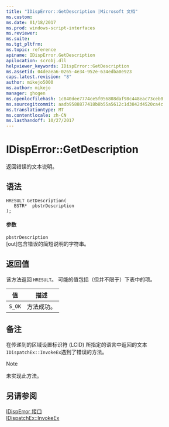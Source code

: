 ```yaml
---
title: "IDispError::GetDescription |Microsoft 文档"
ms.custom: 
ms.date: 01/18/2017
ms.prod: windows-script-interfaces
ms.reviewer: 
ms.suite: 
ms.tgt_pltfrm: 
ms.topic: reference
apiname: IDispError.GetDescription
apilocation: scrobj.dll
helpviewer_keywords: IDispError::GetDescription
ms.assetid: 04deaea6-0265-4e34-952e-634edba0e923
caps.latest.revision: "8"
author: mikejo5000
ms.author: mikejo
manager: ghogen
ms.openlocfilehash: 1c840dee7774ce5f056808daf98c448eac73ceb0
ms.sourcegitcommit: aadb9588877418b8b55a5612c1d3842d4520ca4c
ms.translationtype: MT
ms.contentlocale: zh-CN
ms.lasthandoff: 10/27/2017
---
```

# <a name="idisperrorgetdescription"></a>IDispError::GetDescription
返回错误的文本说明。  
  
## <a name="syntax"></a>语法  
  
```  
HRESULT GetDescription(  
   BSTR*  pbstrDescription  
);  
```  
  
#### <a name="parameters"></a>参数  
 `pbstrDescription`  
 [out]包含错误的简短说明的字符串。  
  
## <a name="return-value"></a>返回值  
 该方法返回 `HRESULT`。 可能的值包括（但并不限于）下表中的项。  
  
|值|描述|  
|-----------|-----------------|  
|`S_OK`|方法成功。|  
  
## <a name="remarks"></a>备注  
 在传递到的区域设置标识符 (LCID) 所指定的语言中返回的文本`IDispatchEx::InvokeEx`遇到了错误的方法。  
  
> [!NOTE]
>  未实现此方法。  
  
## <a name="see-also"></a>另请参阅  
 [IDispError 接口](../../winscript/reference/idisperror-interface.md)   
 [IDispatchEx::InvokeEx](../../winscript/reference/idispatchex-invokeex.md)